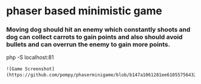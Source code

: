 # phaser based minimistic game
### Moving dog should hit an enemy which constantly shoots and dog can collect carrots to gain points and also should avoid bullets and can overrun the enemy to gain more points.

 php -S localhost:81

    ![Game Screenshot](https://github.com/pompy/phaserminigame/blob/b147a1061281ee610557564322cc5c2bca1e0a05/screenshot/screenshot.png)




